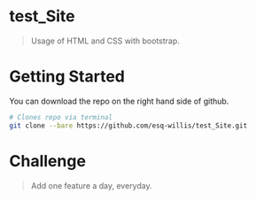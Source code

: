 # test_Site

> Usage of HTML and CSS with bootstrap.

# Getting Started

You can download the repo on the right hand side of github.

```bash
# Clones repo via terminal
git clone --bare https://github.com/esq-willis/test_Site.git

```

# Challenge

> Add one feature a day, everyday.
